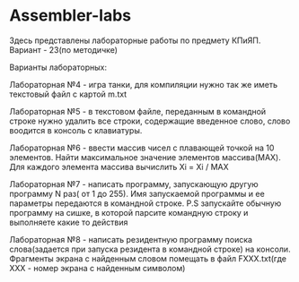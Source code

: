 # Assembler-labs
Здесь представлены лабораторные работы по предмету КПиЯП. Вариант - 23(по методичке)

Варианты лабораторных:

Лабораторная №4 - игра танки, для компиляции нужно так же иметь текстовый файл с картой m.txt

Лабораторная №5 - в текстовом файле, переданным в командной строке нужно удалить все строки, содержащие введенное слово, слово воодится в консоль с клавиатуры.

Лабораторная №6 - ввести массив чисел с плавающей точкой на 10 элементов. Найти максимальное значение элементов массива(МАХ). Для каждого элемента массива вычислить Xi = Xi / MAX

Лабораторная №7 - написать программу, запускающую другую программу N раз( от 1 до 255). Имя запускаемой программы и ее параметры передаются в командной строке. P.S запускайте обычную программу на сишке, в которой парсите командную строку и выполняете какие то действия

Лабораторная №8 - написать резидентную программу поиска слова(задается при запуска резидента в командной строке) на консоли. Фрагменты экрана с найденным словом помещать в файл FXXX.txt(где XXX - номер экрана с найденным символом)

